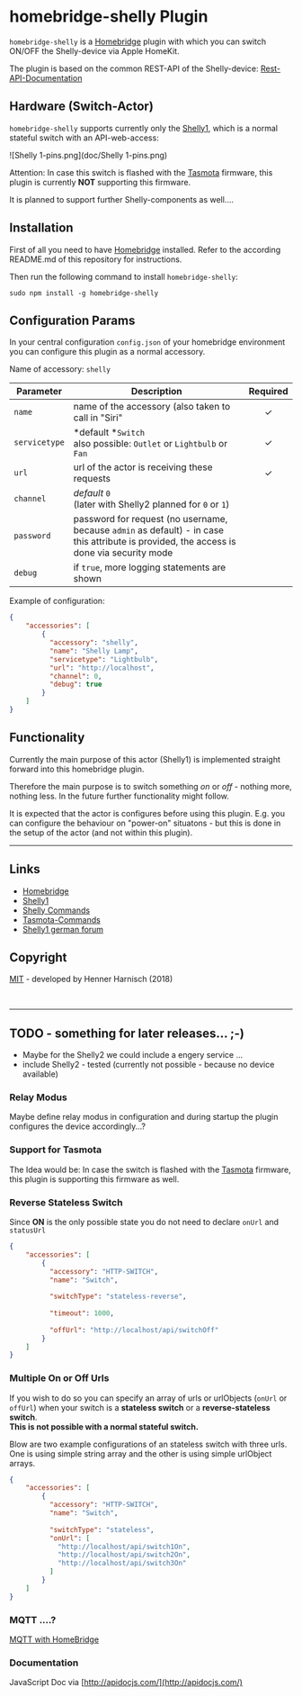 # homebridge-shelly Plugin

`homebridge-shelly` is a [Homebridge](https://github.com/nfarina/homebridge) plugin with which you can switch ON/OFF the Shelly-device via Apple HomeKit.

The plugin is based on the common REST-API of the Shelly-device:  [Rest-API-Documentation](http://shelly-api-docs.shelly.cloud/#shelly-family-overview)


## Hardware (Switch-Actor)

`homebridge-shelly` supports currently only the [Shelly1](https://shelly.cloud/shelly1-open-source/), which is a normal stateful switch with an API-web-access:

![Shelly 1-pins.png](doc/Shelly 1-pins.png)

Attention:  In case this switch is flashed with the [Tasmota](https://github.com/arendst/Sonoff-Tasmota/wiki/Commands) firmware, this plugin is currently **NOT** supporting this firmware.

It is planned to support further Shelly-components as well....

## Installation

First of all you need to have [Homebridge](https://github.com/nfarina/homebridge) installed. Refer to the according README.md of this repository for instructions.  

Then run the following command to install `homebridge-shelly`:

```
sudo npm install -g homebridge-shelly
```

## Configuration Params

In your central configuration `config.json` of your homebridge environment you can configure this plugin as a normal accessory.

Name of accessory: `shelly`
 
|        Parameter       |                                     Description                                     | Required |
| -----------------------| ----------------------------------------------------------------------------------- |:--------:|
| `name`                 | name of the accessory (also taken to call in "Siri"                                                              |     ✓    |
| `servicetype`          | *default *`Switch`<br> also possible: `Outlet` or `Lightbulb` or `Fan`                                                          |     ✓    |
| `url`                  | url of the actor is receiving these requests                                        |     ✓    |
| `channel`     | *default* `0` <br> (later with Shelly2 planned for `0` or `1`)                                                                  |          |
| `password`             | password for request (no username, because `admin` as default) - in case this attribute is provided, the access is done via security mode                                                          |          |
| `debug`     | if `true`, more logging statements are shown                                                                   |          |


Example of configuration:

```json
{
    "accessories": [
        {
          "accessory": "shelly",
          "name": "Shelly Lamp",
          "servicetype": "Lightbulb",
          "url": "http://localhost",
          "channel": 0,
          "debug": true
        }   
    ]
}
```

## Functionality

Currently the main purpose of this actor (Shelly1) is implemented straight forward into this homebridge plugin.  

Therefore the main purpose is to switch something *on* or *off* - nothing more, nothing less.  In the future further functionality might follow.

It is expected that the actor is configures before using this plugin.  E.g. you can configure the behaviour on "power-on" situatons - but this is done in the setup of the actor (and not within this plugin).


--------------------

## Links

* [Homebridge](https://github.com/nfarina/homebridge)
* [Shelly1](https://shelly.cloud/shelly1-open-source/)
* [Shelly Commands](http://shelly-api-docs.shelly.cloud/#shelly-family-overview)
* [Tasmota-Commands](https://github.com/arendst/Sonoff-Tasmota/wiki/Commands)
* [Shelly1 german forum](http://forum.creationx.de/forum/index.php?thread/980-shelly-1-open-source-wi-fi-switch/)

## Copyright
[MIT](LICENCE.txt) - developed by Henner Harnisch (2018)

<br>

------------------------


## TODO - something for later releases... ;-)

* Maybe for the Shelly2 we could include a engery service ...
* include Shelly2 - tested (currently not possible - because no device available)

### Relay Modus

Maybe define relay modus in configuration and during startup the plugin configures the device accordingly...?


### Support for Tasmota

The Idea would be:  In case the switch is flashed with the [Tasmota](https://github.com/arendst/Sonoff-Tasmota/wiki/Commands) firmware, this plugin is supporting this firmware as well.

### Reverse Stateless Switch

Since **ON** is the only possible state you do not need to declare `onUrl` and `statusUrl`

```json
{
    "accessories": [
        {
          "accessory": "HTTP-SWITCH",
          "name": "Switch",
          
          "switchType": "stateless-reverse",
          
          "timeout": 1000,
          
          "offUrl": "http://localhost/api/switchOff"
        }   
    ]
}
```

### Multiple On or Off Urls
If you wish to do so you can specify an array of urls or urlObjects (`onUrl` or `offUrl`) when your switch is a 
**stateless switch** or a **reverse-stateless switch**.  
**This is not possible with a normal stateful switch.**

Blow are two example configurations of an stateless switch with three urls. 
One is using simple string array and the other is using simple urlObject arrays. 

```json
{
    "accessories": [
        {
          "accessory": "HTTP-SWITCH",
          "name": "Switch",
          
          "switchType": "stateless",
          "onUrl": [
            "http://localhost/api/switch1On",
            "http://localhost/api/switch2On",
            "http://localhost/api/switch3On"
          ]
        }   
    ]
}
```

### MQTT ....?
[MQTT with HomeBridge](https://www.jannikarndt.de/blog/2018/01/how_to_use_a_raspberry_pi_3_with_apple_home/)


### Documentation
JavaScript Doc via [http://apidocjs.com/](http://apidocjs.com/)

